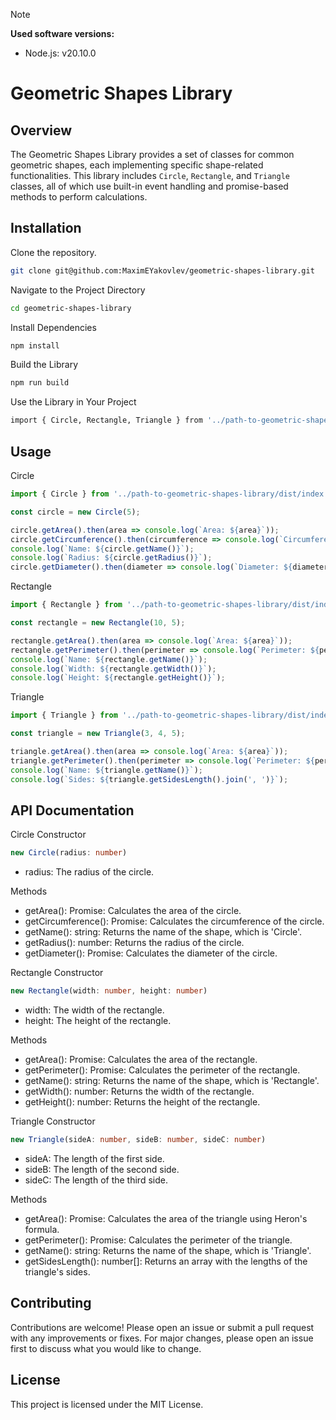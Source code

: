 > [!NOTE]
> **Used software versions:**
> - Node.js: v20.10.0

# Geometric Shapes Library

## Overview
The Geometric Shapes Library provides a set of classes for common geometric shapes, each implementing specific shape-related functionalities. This library includes `Circle`, `Rectangle`, and `Triangle` classes, all of which use built-in event handling and promise-based methods to perform calculations.

## Installation

Clone the repository.
```bash
git clone git@github.com:MaximEYakovlev/geometric-shapes-library.git
```

Navigate to the Project Directory
```bash
cd geometric-shapes-library
```

Install Dependencies
```bash
npm install
```

Build the Library
```bash
npm run build
```

Use the Library in Your Project
```bash
import { Circle, Rectangle, Triangle } from '../path-to-geometric-shapes-library/dist/index';
```

## Usage

Circle
```ts
import { Circle } from '../path-to-geometric-shapes-library/dist/index';

const circle = new Circle(5);

circle.getArea().then(area => console.log(`Area: ${area}`));
circle.getCircumference().then(circumference => console.log(`Circumference: ${circumference}`));
console.log(`Name: ${circle.getName()}`);
console.log(`Radius: ${circle.getRadius()}`);
circle.getDiameter().then(diameter => console.log(`Diameter: ${diameter}`));
```

Rectangle
```ts
import { Rectangle } from '../path-to-geometric-shapes-library/dist/index';

const rectangle = new Rectangle(10, 5);

rectangle.getArea().then(area => console.log(`Area: ${area}`));
rectangle.getPerimeter().then(perimeter => console.log(`Perimeter: ${perimeter}`));
console.log(`Name: ${rectangle.getName()}`);
console.log(`Width: ${rectangle.getWidth()}`);
console.log(`Height: ${rectangle.getHeight()}`);
```

Triangle
```ts
import { Triangle } from '../path-to-geometric-shapes-library/dist/index';

const triangle = new Triangle(3, 4, 5);

triangle.getArea().then(area => console.log(`Area: ${area}`));
triangle.getPerimeter().then(perimeter => console.log(`Perimeter: ${perimeter}`));
console.log(`Name: ${triangle.getName()}`);
console.log(`Sides: ${triangle.getSidesLength().join(', ')}`);
```

## API Documentation

Circle
Constructor
```ts
new Circle(radius: number)
```
* radius: The radius of the circle.

Methods
* getArea(): Promise<number>: Calculates the area of the circle.
* getCircumference(): Promise<number>: Calculates the circumference of the circle.
* getName(): string: Returns the name of the shape, which is 'Circle'.
* getRadius(): number: Returns the radius of the circle.
* getDiameter(): Promise<number>: Calculates the diameter of the circle.

Rectangle
Constructor
```ts
new Rectangle(width: number, height: number)
```
* width: The width of the rectangle.
* height: The height of the rectangle.

Methods
* getArea(): Promise<number>: Calculates the area of the rectangle.
* getPerimeter(): Promise<number>: Calculates the perimeter of the rectangle.
* getName(): string: Returns the name of the shape, which is 'Rectangle'.
* getWidth(): number: Returns the width of the rectangle.
* getHeight(): number: Returns the height of the rectangle.

Triangle
Constructor
```ts
new Triangle(sideA: number, sideB: number, sideC: number)
```
* sideA: The length of the first side.
* sideB: The length of the second side.
* sideC: The length of the third side.

Methods
* getArea(): Promise<number>: Calculates the area of the triangle using Heron's formula.
* getPerimeter(): Promise<number>: Calculates the perimeter of the triangle.
* getName(): string: Returns the name of the shape, which is 'Triangle'.
* getSidesLength(): number[]: Returns an array with the lengths of the triangle's sides.

## Contributing
Contributions are welcome! Please open an issue or submit a pull request with any improvements or fixes. For major changes, please open an issue first to discuss what you would like to change.

## License
This project is licensed under the MIT License.
